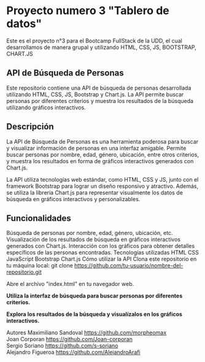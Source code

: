 # Proyecto numero 3 "Tablero de datos"
Este es el proyecto n°3 para el Bootcamp FullStack de la UDD, el cual desarrollamos de manera grupal y utilizando HTML, CSS, JS, BOOTSTRAP, CHART.JS




## API de Búsqueda de Personas
Este repositorio contiene una API de búsqueda de personas desarrollada utilizando HTML, CSS, JS, Bootstrap y Chart.js. La API permite buscar personas por diferentes criterios y muestra los resultados de la búsqueda utilizando gráficos interactivos.

## Descripción
La API de Búsqueda de Personas es una herramienta poderosa para buscar y visualizar información de personas en una interfaz amigable. Permite buscar personas por nombre, edad, género, ubicación, entre otros criterios, y muestra los resultados en forma de gráficos interactivos generados con Chart.js.

La API utiliza tecnologías web estándar, como HTML, CSS y JS, junto con el framework Bootstrap para lograr un diseño responsivo y atractivo. Además, se utiliza la librería Chart.js para representar visualmente los datos de búsqueda en gráficos interactivos y personalizables.

## Funcionalidades
Búsqueda de personas por nombre, edad, género, ubicación, etc.
Visualización de los resultados de búsqueda en gráficos interactivos generados con Chart.js.
Interacción con los gráficos para obtener detalles específicos de las personas encontradas.
Tecnologías utilizadas
HTML
CSS
JavaScript
Bootstrap
Chart.js
Cómo utilizar la API
Clona este repositorio en tu máquina local:
git clone https://github.com/tu-usuario/nombre-del-repositorio.git

Abre el archivo "index.html" en tu navegador web.

__Utiliza la interfaz de búsqueda para buscar personas por diferentes criterios.__

__Explora los resultados de la búsqueda y visualízalos en los gráficos interactivos.__


Autores
Maximiliano Sandoval https://github.com/morpheomax  
Joan Corporan https://github.com/Joan-corporan  
Sergio Soriano https://github.com/s-soriano  
Alejandro Figueroa https://github.com/AlejandroArafi